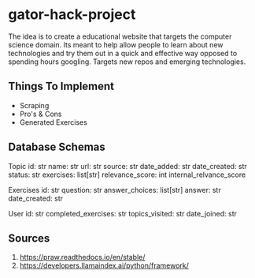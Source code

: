 # gator-hack-project
The idea is to create a educational website that targets the computer science domain. Its meant to help allow people to learn about new technologies and try them out in a quick and effective way opposed to spending hours googling. Targets new repos and emerging technologies.

## Things To Implement
- Scraping
- Pro's & Cons
- Generated Exercises

## Database Schemas
Topic
id: str
name: str
url: str
source: str
date_added: str
date_created: str
status: str
exercises: list[str]
relevance_score: int
internal_relvance_score

Exercises
id: str
question: str
answer_choices: list[str]
answer: str
date_created: str

User
id: str
completed_exercises: str
topics_visited: str
date_joined: str

## Sources
1) https://praw.readthedocs.io/en/stable/
2) https://developers.llamaindex.ai/python/framework/
